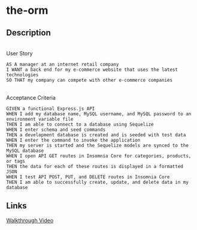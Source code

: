 # the-orm

## Description

\
User Story
```
AS A manager at an internet retail company
I WANT a back end for my e-commerce website that uses the latest technologies
SO THAT my company can compete with other e-commerce companies
```

\
Acceptance Criteria
```
GIVEN a functional Express.js API
WHEN I add my database name, MySQL username, and MySQL password to an environment variable file
THEN I am able to connect to a database using Sequelize
WHEN I enter schema and seed commands
THEN a development database is created and is seeded with test data
WHEN I enter the command to invoke the application
THEN my server is started and the Sequelize models are synced to the MySQL database
WHEN I open API GET routes in Insomnia Core for categories, products, or tags
THEN the data for each of these routes is displayed in a formatted JSON
WHEN I test API POST, PUT, and DELETE routes in Insomnia Core
THEN I am able to successfully create, update, and delete data in my database
```

## Links
<a href="https://drive.google.com/file/d/1BEWkUSC9ZJGCSk78aKcyMk1KjG8O3Tsw/view"
target="_blank">Walkthrough Video</a>